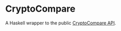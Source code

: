# CryptoCompare

A Haskell wrapper to the public [CryptoCompare API](https://www.cryptocompare.com/api/). 
